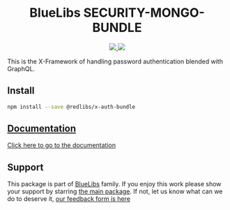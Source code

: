 <h1 align="center">BlueLibs SECURITY-MONGO-BUNDLE</h1>

<p align="center">
  <a href="https://travis-ci.org/bluelibs/x-auth-bundle">
    <img src="https://api.travis-ci.org/bluelibs/x-auth-bundle.svg?branch=master" />
  </a>
  <a href="https://coveralls.io/github/bluelibs/x-auth-bundle?branch=master">
    <img src="https://coveralls.io/repos/github/bluelibs/x-auth-bundle/badge.svg?branch=master" />
  </a>
</p>

This is the X-Framework of handling password authentication blended with GraphQL.

## Install

```bash
npm install --save @redlibs/x-auth-bundle
```

## [Documentation](./DOCUMENTATION.md)

[Click here to go to the documentation](./DOCUMENTATION.md)

## Support

This package is part of [BlueLibs](https://www.bluelibs.com) family. If you enjoy this work please show your support by starring [the main package](https://github.com/bluelibs/bluelibs). If not, let us know what can we do to deserve it, [our feedback form is here](https://forms.gle/DTMg5Urgqey9QqLFA)
